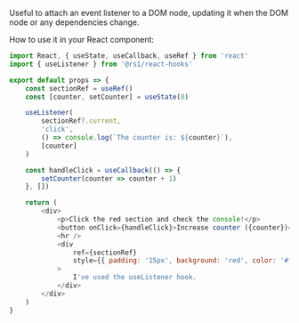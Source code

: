 Useful to attach an event listener to a DOM node, updating it when the DOM node or any dependencies change.

How to use it in your React component:
```javascript
import React, { useState, useCallback, useRef } from 'react'
import { useListener } from '@rs1/react-hooks'

export default props => {
    const sectionRef = useRef()
    const [counter, setCounter] = useState(0)

    useListener(
        sectionRef?.current,
        'click',
        () => console.log(`The counter is: ${counter}`),
        [counter]
    )

    const handleClick = useCallback(() => {
        setCounter(counter => counter + 1)
    }, [])

    return (
        <div>
            <p>Click the red section and check the console!</p>
            <button onClick={handleClick}>Increase counter ({counter})</button>
            <hr />
            <div
                ref={sectionRef}
                style={{ padding: '15px', background: 'red', color: '#ffffff' }}
            >
                I've used the useListener hook.
            </div>
        </div>
    )
}
```